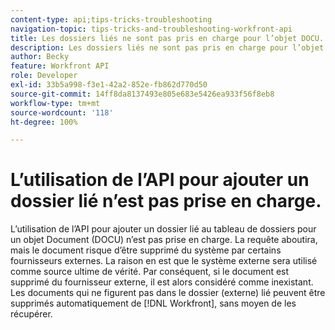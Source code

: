 ```yaml
---
content-type: api;tips-tricks-troubleshooting
navigation-topic: tips-tricks-and-troubleshooting-workfront-api
title: Les dossiers liés ne sont pas pris en charge pour l’objet DOCU.
description: Les dossiers liés ne sont pas pris en charge pour l’objet DOCU.
author: Becky
feature: Workfront API
role: Developer
exl-id: 33b5a998-f3e1-42a2-852e-fb862d770d50
source-git-commit: 14ff8da8137493e805e683e5426ea933f56f8eb8
workflow-type: tm+mt
source-wordcount: '118'
ht-degree: 100%

---
```


# L’utilisation de l’API pour ajouter un dossier lié n’est pas prise en charge.

L’utilisation de l’API pour ajouter un dossier lié au tableau de dossiers pour un objet Document (DOCU) n’est pas prise en charge. La requête aboutira, mais le document risque d’être supprimé du système par certains fournisseurs externes. La raison en est que le système externe sera utilisé comme source ultime de vérité. Par conséquent, si le document est supprimé du fournisseur externe, il est alors considéré comme inexistant. Les documents qui ne figurent pas dans le dossier (externe) lié peuvent être supprimés automatiquement de [!DNL Workfront], sans moyen de les récupérer.
